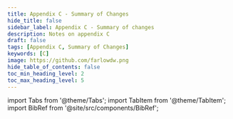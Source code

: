 ```yaml
---
title: Appendix C - Summary of Changes
hide_title: false
sidebar_label: Appendix C - Summary of changes
description: Notes on appendix C
draft: false
tags: [Appendix C, Summary of Changes]
keywords: [C]
image: https://github.com/farlowdw.png
hide_table_of_contents: false
toc_min_heading_level: 2
toc_max_heading_level: 5
---
```


import Tabs from '@theme/Tabs';
import TabItem from '@theme/TabItem';
import BibRef from '@site/src/components/BibRef';
